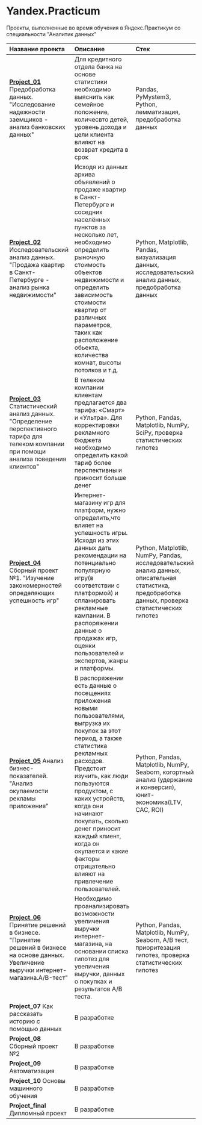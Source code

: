 # Yandex.Practicum
Проекты, выполненные во время обучения в Яндекс.Практикум со специальности "Аналитик данных"

| Название проекта | Описание | Стек |
| :---------------------- | :---------------------- | :---------------------- |
| [**Project_01**](https://github.com/NatalyaP1991/Yandex.Practicum_NataliaP/tree/main/Проект_01) Предобработка данных. "Исследование надежности заемщиков - анализ банковских данных" | Для кредитного отдела банка на основе статистики необходимо выяснить как семейное положение, количесвто детей, уровень дохода и цели клиента влияют на возврат кредита в срок| Pandas, PyMystem3, Python, лемматизация, предобработка данных |
| [**Project_02**](https://github.com/NatalyaP1991/Yandex.Practicum_NataliaP/tree/main/Проект_02) Исследовательский анализ данных. "Продажа квартир в Санкт-Петербурге - анализ рынка недвижимости" | Исходя из данных архива объявлений о продаже квартир в Санкт-Петербурге и соседних населённых пунктов за несколько лет, необходимо  определить рыночную стоимость объектов недвижимости и определить зависимость стоимости квартир от различных параметров, таких как расположение обьекта, количества комнат, высоты потолков и т.д.| Python, Matplotlib, Pandas, визуализация данных, исследовательский анализ данных, предобработка данных|
| [**Project_03**](https://github.com/NatalyaP1991/Yandex.Practicum_NataliaP/tree/main/Проект_03) Статистический анализ данных. "Определение перспективного тарифа для телеком компании при помощи анализа поведения клиентов" | В телеком компании клиентам предлагается два тарифа: «Смарт» и «Ультра». Для корректировки рекламного бюджета необходимо определить какой тариф более перспективны и приносит больше денег| Python, Pandas, Matplotlib, NumPy, SciPy, проверка статистических гипотез|
| [**Project_04**](https://github.com/NatalyaP1991/Yandex.Practicum_NataliaP/tree/main/Проект_04) Сборный проект №1. "Изучение закономерностей определяющих успешность игр" | Интернет-магазину игр для платформ, нужно определить,что влияет на успешность игры. Исходя из этих данных дать рекомендации на потенциально популярную игру(в соответствии с платформой) и спланировать рекламные кампании. В распоряжении данные о продажах игр, оценки пользователей и экспертов, жанры и платформы.| Python, Matplotlib, NumPy, Pandas, исследовательский анализ данных, описательная статистика, предобработка данных, проверка статистических гипотез|
| [**Project_05**](https://github.com/NatalyaP1991/Yandex.Practicum_NataliaP/tree/main/Проект_05) Анализ бизнес-показателей. "Анализ окупаемости рекламы приложения" | В распоряжении есть данные о посещениях приложения новыми пользователями, выгрузка их покупок за этот период, а также статистика рекламных расходов. Предстоит изучить, как люди пользуются продуктом, с каких устройств, когда они начинают покупать, сколько денег приносит каждый клиент, когда он окупается и какие факторы отрицательно влияют на привлечение пользователей. | Python, Pandas, Matplotlib, NumPy, Seaborn, когортный анализ (удержание и конверсия), юнит-экономика(LTV, CAC, ROI)|
| [**Project_06**](https://github.com/NatalyaP1991/Yandex.Practicum_NataliaP/tree/main/Проект_06) Принятие решений в бизнесе. "Принятие решений в бизнесе на основе данных. Увеличение выручки интернет-магазина.A/B-тест" | Необходимо проанализировать возможности увеличения выручки интернет-магазина, на основании списка гипотез для увеличения выручки, данных о покупках и результатов A/B теста.| Python, Pandas, Matplotlib, NumPy, Seaborn, A/B тест, приоритезация гипотез, проверка статистических гипотез|
| **Project_07** Как рассказать историю с помощью данных | В разработке | |
| **Project_08** Сборный проект №2 | В разработке | |
| **Project_09** Автоматизация | В разработке | |
| **Project_10** Основы машинного обучения | В разработке | |
| **Project_final** Дипломный проект | В разработке | |
